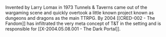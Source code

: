 Invented by Larry Lomax in 1973 Tunnels & Taverns came out of the wargaming scene and quickly overtook a little known project known as dungeons and dragons as the main TTRPG. By 2004 [[CRED-002 - The Fandom]] has infiltrated the very meta concept of T&T in the setting and is responsible for [[X-2004.05.08.001 - The Dark Portal]].


